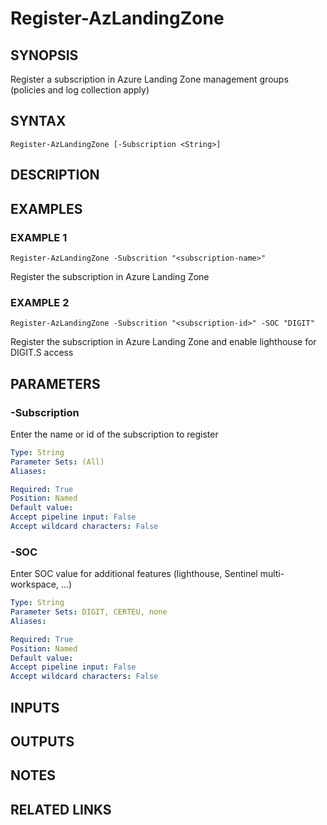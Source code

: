 # Register-AzLandingZone

## SYNOPSIS
Register a subscription in Azure Landing Zone management groups (policies and log collection apply)

## SYNTAX
```
Register-AzLandingZone [-Subscription <String>]
```

## DESCRIPTION

## EXAMPLES

### EXAMPLE 1
```
Register-AzLandingZone -Subscrition "<subscription-name>"
```
Register the subscription <subscription-name> in Azure Landing Zone

### EXAMPLE 2
```
Register-AzLandingZone -Subscrition "<subscription-id>" -SOC "DIGIT"
```
Register the subscription <subscription-id> in Azure Landing Zone and enable lighthouse for DIGIT.S access

## PARAMETERS

### -Subscription
Enter the name or id of the subscription to register

```yaml
Type: String
Parameter Sets: (All)
Aliases:

Required: True
Position: Named
Default value: 
Accept pipeline input: False
Accept wildcard characters: False
```

### -SOC
Enter SOC value for additional features (lighthouse, Sentinel multi-workspace, ...)

```yaml
Type: String
Parameter Sets: DIGIT, CERTEU, none
Aliases:

Required: True
Position: Named
Default value: 
Accept pipeline input: False
Accept wildcard characters: False
```

## INPUTS

## OUTPUTS

## NOTES

## RELATED LINKS